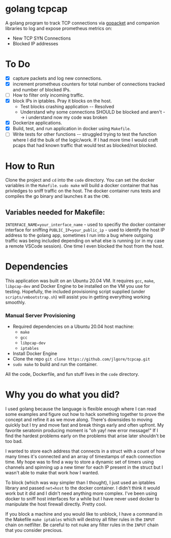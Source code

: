 # golang tcpcap

A golang program to track TCP connections via [gopacket](https://github.com/google/gopacket) and companion libraries to log and expose prometheus metrics on:

* New TCP SYN Connections
* Blocked IP addresses

# To Do

- [x] capture packets and log new connections.
- [x] increment prometheus counters for total number of connections tracked and number of blocked IPs.
- [ ] How to filter only incoming traffic. 
- [x] block IPs in iptables. Pray it blocks on the host.
    * Test blocks crashing application -- Resolved
    * Understand why some connections SHOULD be blocked and aren't --> i understand now my code was broken
- [x] Dockerize applications.
- [X] Build, test, and run application in docker using `Makefile`.
- [ ] Write tests for other functions -- struggled trying to test the function where I did the bulk of the logic/work. If I had more time I would craft pcaps that had known traffic that would test as blocked/not blocked. 

# How to Run

Clone the project and `cd` into the `code` directory. You can set the docker variables in the  `Makefile`. `sudo make` will build a docker container that has privledges to sniff traffic on the host. The docker container runs tests and compiles the go binary and launches it as the `CMD`. 

## Variables needed for Makefile:

`INTERFACE_NAME=your_interface_name` - used to specifiy the docker container interface for sniffing
`PUBLIC_IP=your_public_ip` - used to identify the host IP address to the golang app, sometimes I run into a bug where outgoing traffic was being included depending on what else is running (or in my case a remote VSCode session). One time I even blocked the host from the host.

# Dependencies

This application was built on an Ubuntu 20.04 VM. It requires `gcc`, `make`, `libpcap-dev` and Docker Engine to be installed on the VM you use for testing. Hopefully, the included provisioning script supplied (under `scripts/vmbootstrap.sh`) will assist you in getting everything working smoothly. 

### Manual Server Provisioning

* Required dependencies on a Ubuntu 20.04 host machine:
    * `make`
    * `gcc`
    * `libpcap-dev`
    * `iptables`
* Install Docker Engine
* Clone the repo `git clone https://github.com/jlgore/tcpcap.git`
* `sudo make` to build and run the container.

All the code, Dockerfile, and fun stuff lives in the `code` directory.

# Why you do what you did?

I used golang because the language is flexible enough where I can read some examples and figure out how to hack something together to prove the concept and refine it as we move along. There's downsides to moving quickly but I try and move fast and break things early and often upfront. My favorite seratonin producing moment is "oh yay! new error message!" If I find the hardest problems early on the problems that arise later shouldn't be too bad. 

I wanted to store each address that connects in a struct with a count of how many times it's connected and an array of timestamps of each connection time. My hope was to find a way to store a dynamic set of timers using channels and spinning up a new timer for each IP present in the struct but I wasn't able to make that work how I wanted.

To block (which was way simpler than I thought), I just used an iptables library and passed `net=host` to the docker container. I didn't think it would work but it did and I didn't need anything more complex. I've been using docker to sniff host interfaces for a while but I have never used docker to manipulate the host firewall directly. Pretty cool.

If you block a machine and you would like to unblock, I have a command in the Makefile `make iptables` which will destroy all filter rules in the `INPUT` chain on netfilter. Be careful to not nuke any filter rules in the `INPUT` chain that you consider precious. 
